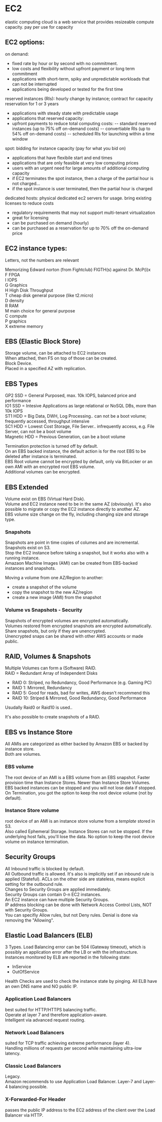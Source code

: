 # EC2
elastic computing cloud is a web service that provides resizeable compute capacity.
pay per use for capacity

## EC2 options:
on demand:
- fixed rate by hour or by second with no commitment.
- low costs and flexibility without upfront payment or long term commitment
- applications with short-term, spiky and unpredictable workloads that can not be interrupted
- applications being developed or tested for the first time

reserved instances (RIs): hourly change by instance; contract for capacity reservation for 1 or 3 years
- applications with steady state with predictable usage
- applications that reserved capacity:
- upfront payments to reduce total computing costs:
-- standard reserved instances (up to 75% off on-demand costs)
-- convertiable RIs (up to 54% off on-demand costs) 
-- scheduled RIs for launching within a time window

spot: bidding for instance capacity (pay for what you bid on)
- applications that have flexibile start and end times
- applications that are only feasible at very low computing prices
- users with an urgent need for large amounts of additional computing capacity
- if EC2 terminates the spot instance, then a charge of the partial hour is not charged... 
- if the spot instance is user terminated, then the partial hour is charged

dedicated hosts: physical dedicated ec2 servers for usage. bring existing licenses to reduce costs
- regulatory requirements that may not support multi-tenant virtualization
- great for licensing
- can be purchased on demand (hourly)
- can be purchased as a reservation for up to 70% off the on-demand price

## EC2 instance types:
Letters, not the numbers are relevant

Memorizing Edward norton (from Fightclub) FIGTH(s) against Dr. McP(i)x  
F FPGA  
I IOPS  
G Graphics  
H High Disk Throughput  
T cheap disk general purpose (like t2.micro)  
D density  
R RAM  
M main choice for general purpose  
C compute  
P graphics  
X extreme memory  

## EBS (Elastic Block Store)
Storage volume, can be attached to EC2 instances  
When attached, then FS on top of those can be created.  
Block Device.  
Placed in a specified AZ with replication.  

## EBS Types
GP2 SSD = General Purposed, max. 10k IOPS, balanced price and performance  
IO1 SSD = Intesive Applications as large relational or NoSQL DBs, more than 10k IOPS  
ST1 HDD = Big Data, DWH, Log Processing.. can not be a boot volume; frequently accessed, throughput intensive  
SC1 HDD = Lowest Cost Storage, File Server.. infrequently access, e.g. File Server, can not be a boot volume  
Magnetic HDD = Previous Generation, can be a boot volume  

Termination protection is turned off by default.  
On an EBS backed instance, the default action is for the root EBS to be deleted after instance is terminated.  
EBS Root volume cannot be encrypted by default, only via BitLocker or an own AMI with an encrypted root EBS volume.  
Additional volumes can be encrypted.  

## EBS Extended
Volume exist on EBS (Virtual Hard Disk).  
Volume and EC2 instance need to be in the same AZ (obviously).
It's also possible to migrate or copy the EC2 instance directly to another AZ.  
EBS volume size change on the fly, including changing size and storage type.

### Snapshots
Snapshots are point in time copies of columes and are incremental.
Snapshots exist on S3.  
Stop the EC2 instance before taking a snapshot, but it works also with a running instance.  
Amazaon Machine Images (AMI) can be created from EBS-backed instances and snapshots.

Moving a volume from one AZ/Region to another:
- create a snapshot of the volume
- copy the snapshot to the new AZ/region
- create a new image (AMI) from the snapshot

### Volume vs Snapshots - Security
Snapshots of encrypted volumes are encrypted automatically.  
Volumes restored from encrypted snapshots are encrypted automatically.  
Share snapshots, but only if they are unencrypted.  
Unencrypted snaps can be shared with other AWS accounts or made public.

## RAID, Volumes & Snapshots
Multiple Volumes can form a (Software) RAID.  
RAID = Redundant Array of Independent Disks
- RAID 0: Striped, no Redundancy, Good Performance (e.g. Gaming PC)
- RAID 1: Mirrored, Redundancy 
- RAID 5: Good for reads, bad for writes, AWS doesn't recommend this
- RAID 10: Striped & Mirrored, Good Redundancy, Good Performance

Usudally Raid0 or Raid10 is used..  

It's also possible to create snapshots of a RAID.

## EBS vs Instance Store
All AMIs are categorized as either backed by Amazon EBS or backed by instance store.  
Both are volumes.  
### EBS volume
The root device of an AMI is a EBS volume from an EBS snapshot.
Faster provision time than Instance Stores.
Newer than Instance Store Volumes.
EBS backed instances can be stopped and you will not lose data if stopped.
On Termination, you got the option to keep the root device volume (not by default).

### Instance Store volume
root device of an AMI is an instance store volume from a *template* stored in S3.  
Also called Ephemeral Storage.
Instance Stores can not be stopped. If the underlying host fails, you'll lose the data.
No option to keep the root device volume on instance termination.

## Security Groups
All Inbound traffic is blocked by default.  
All Outbound traffic is allowed. It's also is implicitly set if an inbound rule is applied (Stateful).
ACLs on the other side are stateless, means explicit setting for the outbound rule.  
Changes to Security Groups are applied immediately.  
Security Groups can contain 0-n EC2 instances.  
An EC2 instance can have multiple Security Groups.  
IP address blocking can be done with Network Access Control Lists, NOT with Security Groups.  
You can specifiy Allow rules, but not Deny rules. Denial is done via removing the "Allowing".

## Elastic Load Balancers (ELB)
3 Types. 
Load Balancing error can be 504 (Gateway timeout), which is possibly an application error after the LB or with the infrastructure.
Instances monitored by ELB are reported in the following state:
- InService
- OutOfService

Health Checks are used to check the instance state by pinging.
All ELB have an own DNS name and NO public IP.

### Application Load Balancers
best suited for HTTP/HTTPS balancing traffic.  
Operate at layer 7 and therefore application-aware.    
Intelligent via advanced request routing.  

### Network Load Balancers
suited for TCP traffic achieving extreme performance (layer 4).  
Handling millions of requests per second while maintaining ultra-low latency.

### Classic Load Balancers
Legacy.  
Amazon recommends to use Application Load Balancer.
Layer-7 and Layer-4 balancing possible.  

### X-Forwarded-For Header
passes the public IP address to the EC2 address of the client over the Load Balancer via HTTP.
